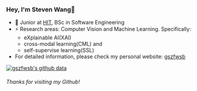 ### Hey, I'm Steven Wang👋 

- 🍻 Junior at  [HIT](http://www.hit.edu.cn/), BSc in Software Engineering
- ⚡ Research areas: Computer Vision and Machine Learning. Specifically: 
    - eXplainable AI(XAI)
    - cross-modal learning(CML) and 
    - self-supervise learning(SSL)
- For detailed information, please check my personal website: [gszfwsb](https://gszfwsb.com/)

[![gszfwsb's github data](https://github-readme-stats.vercel.app/api?username=gszfwsb)]()
<h6>Thanks for visiting my Github!</h6>

